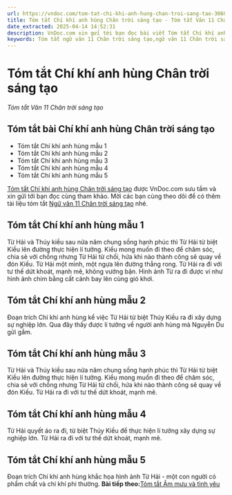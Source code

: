 ```yaml
---
url: https://vndoc.com/tom-tat-chi-khi-anh-hung-chan-troi-sang-tao-306002
title: Tóm tắt Chí khí anh hùng Chân trời sáng tạo - Tóm tắt Văn 11 Chân trời sáng tạo - VnDoc.com
date_extracted: 2025-04-14 14:52:31
description: VnDoc.com xin gửi tới bạn đọc bài viết Tóm tắt Chí khí anh hùng Chân trời sáng tạo. Mời các bạn cùng tham khảo để có thêm tài liệu học Văn 11 Chân trời sáng tạo nhé.
keywords: Tóm tắt ngữ văn 11 Chân trời sáng tạo,ngữ văn 11 Chân trời sáng tạo,tóm tắt ngữ văn 11,tóm tắt văn 11,tóm tắt ngữ văn 11 chân trời,tóm tắt văn 11 Chân trời sáng tạo,ngữ văn 11,văn 11,tóm tắt văn 11 chân trời,Tóm tắt Chí khí anh hùng,Tóm tắt bài Chí khí anh hùng,Tóm tắt ngữ văn 11 Chân trời sáng tạo bài Chí khí anh hùng,Chí khí anh hùng,tóm tắt tác phẩm Chí khí anh hùng,Chí khí anh hùng tóm tắt,tóm tắt bài thơ chí khí anh hùng
---
```


# Tóm tắt Chí khí anh hùng Chân trời sáng tạo
 _Tóm tắt Văn 11 Chân trời sáng tạo_
## Tóm tắt bài Chí khí anh hùng Chân trời sáng tạo
  * Tóm tắt Chí khí anh hùng mẫu 1
  * Tóm tắt Chí khí anh hùng mẫu 2
  * Tóm tắt Chí khí anh hùng mẫu 3
  * Tóm tắt Chí khí anh hùng mẫu 4
  * Tóm tắt Chí khí anh hùng mẫu 5

[Tóm tắt Chí khí anh hùng Chân trời sáng tạo](<https://vndoc.com/tom-tat-chi-khi-anh-hung-chan-troi-sang-tao-306002>) được VnDoc.com sưu tầm và xin gửi tới bạn đọc cùng tham khảo. Mời các bạn cùng theo dõi để có thêm tài liệu tóm tắt [Ngữ văn 11 Chân trời sáng tạo](<https://vndoc.com/ngu-van-11-chan-troi-sang-tao>) nhé.
## Tóm tắt Chí khí anh hùng mẫu 1
Từ Hải và Thúy kiều sau nửa năm chung sống hạnh phúc thì Từ Hải từ biệt Kiều lên đường thực hiện lí tưởng. Kiều mong muốn đi theo để chăm sóc, chia sẻ với chồng nhưng Từ Hải từ chối, hứa khi nào thành công sẽ quay về đón Kiều. Từ Hải một mình, một ngựa lên đường thẳng rong. Từ Hải ra đi với tư thế dứt khoát, mạnh mẽ, không vướng bận. Hình ảnh Từ ra đi được ví như hình ảnh chim bằng cất cánh bay lên cùng gió khơi.
## Tóm tắt Chí khí anh hùng mẫu 2
Đoạn trích Chí khí anh hùng kể việc Từ Hải từ biệt Thúy Kiều ra đi xây dựng sự nghiệp lớn. Qua đây thấy được lí tưởng về người anh hùng mà Nguyễn Du gửi gắm.
## Tóm tắt Chí khí anh hùng mẫu 3
Từ Hải và Thúy kiều sau nửa năm chung sống hạnh phúc thì Từ Hải từ biệt Kiều lên đường thực hiện lí tưởng. Kiều mong muốn đi theo để chăm sóc, chia sẻ với chồng nhưng Từ Hải từ chối, hứa khi nào thành công sẽ quay về đón Kiều. Từ Hải ra đi với tư thế dứt khoát, mạnh mẽ.
## Tóm tắt Chí khí anh hùng mẫu 4
Từ Hải quyết áo ra đi, từ biệt Thúy Kiều để thực hiện lí tưởng xây dựng sự nghiệp lớn. Từ Hải ra đi với tư thế dứt khoát, mạnh mẽ.
## Tóm tắt Chí khí anh hùng mẫu 5
Đoạn trích Chí khí anh hùng khắc họa hình ảnh Từ Hải - một con ng­ười có phẩm chất và chí khí phi th­ường.
**Bài tiếp theo:**[Tóm tắt Âm mưu và tình yêu](<https://vndoc.com/tom-tat-am-muu-va-tinh-yeu-306006>)
